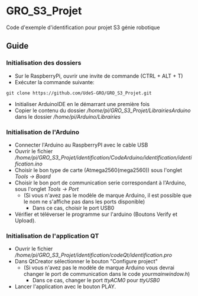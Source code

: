 # GRO_S3_Projet
Code d'exemple d'identification pour projet S3 génie robotique

## Guide
### Initialisation des dossiers
- Sur le RaspberryPi, ouvrir une invite de commande (CTRL + ALT + T)
- Exécuter la commande suivante:
```
git clone https://github.com/UdeS-GRO/GRO_S3_Projet.git
```
- Initialiser ArduinoIDE en le démarrant une première fois
- Copier le contenu du dossier */home/pi/GRO_S3_Projet/LibrairiesArduino*
  dans le dossier */home/pi/Arduino/Librairies*

### Initialisation de l'Arduino
- Connecter l'Arduino au RaspberryPI avec le cable USB
- Ouvrir le fichier */home/pi/GRO_S3_Projet/identification/CodeArduino/identification/identification.ino*
- Choisir le bon type de carte (Atmega2560(mega2560)) sous l'onglet *Tools -> Board*
- Choisir le bon port de communication serie correspondant à l'Arduino, sous l'onglet *Tools -> Port*
  - (Si vous n'avez pas le modèle de marque Arduino, il est possible que le nom ne s'affiche pas dans les ports disponible)
    - Dans ce cas, choisir le port USB0
- Vérifier et téléverser le programme sur l'arduino (Boutons Verify et Upload).

### Initialisation de l'application QT
- Ouvrir le fichier */home/pi/GRO_S3_Projet/identification/codeQt/identification.pro*
- Dans QtCreator sélectionner le bouton "Configure project"
  - (Si vous n'avez pas le modèle de marque Arduino vous devrai changer le port de communication dans le code *yourmainwindow.h*)
    - Dans ce cas, changer le port *ttyACM0* pour *ttyUSB0*
- Lancer l'application avec le bouton PLAY.
